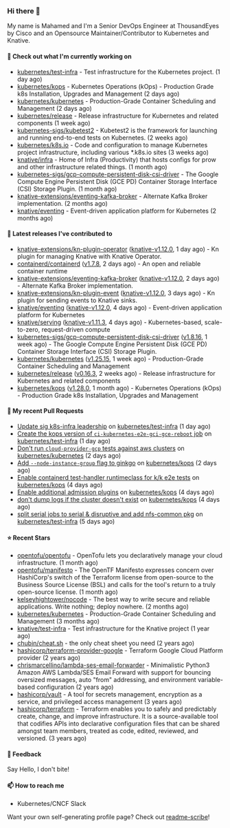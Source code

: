 ### Hi there 👋

My name is Mahamed and I'm a Senior DevOps Engineer at ThousandEyes by Cisco and an Opensource Maintainer/Contributor to Kubernetes and Knative.

#### 👷 Check out what I'm currently working on

- [kubernetes/test-infra](https://github.com/kubernetes/test-infra) - Test infrastructure for the Kubernetes project. (1 day ago)
- [kubernetes/kops](https://github.com/kubernetes/kops) - Kubernetes Operations (kOps) - Production Grade k8s Installation, Upgrades and Management (2 days ago)
- [kubernetes/kubernetes](https://github.com/kubernetes/kubernetes) - Production-Grade Container Scheduling and Management (2 days ago)
- [kubernetes/release](https://github.com/kubernetes/release) - Release infrastructure for Kubernetes and related components (1 week ago)
- [kubernetes-sigs/kubetest2](https://github.com/kubernetes-sigs/kubetest2) - Kubetest2 is the framework for launching and running end-to-end tests on Kubernetes. (2 weeks ago)
- [kubernetes/k8s.io](https://github.com/kubernetes/k8s.io) - Code and configuration to manage Kubernetes project infrastructure, including various *.k8s.io sites (3 weeks ago)
- [knative/infra](https://github.com/knative/infra) - Home of Infra (Productivity) that hosts configs for prow and other infrastructure related things. (1 month ago)
- [kubernetes-sigs/gcp-compute-persistent-disk-csi-driver](https://github.com/kubernetes-sigs/gcp-compute-persistent-disk-csi-driver) - The Google Compute Engine Persistent Disk (GCE PD) Container Storage Interface (CSI) Storage Plugin. (1 month ago)
- [knative-extensions/eventing-kafka-broker](https://github.com/knative-extensions/eventing-kafka-broker) - Alternate Kafka Broker implementation. (2 months ago)
- [knative/eventing](https://github.com/knative/eventing) - Event-driven application platform for Kubernetes (2 months ago)

#### 🔭 Latest releases I've contributed to

- [knative-extensions/kn-plugin-operator](https://github.com/knative-extensions/kn-plugin-operator) ([knative-v1.12.0](https://github.com/knative-extensions/kn-plugin-operator/releases/tag/knative-v1.12.0), 1 day ago) - Kn plugin for managing Knative with Knative Operator.
- [containerd/containerd](https://github.com/containerd/containerd) ([v1.7.8](https://github.com/containerd/containerd/releases/tag/v1.7.8), 2 days ago) - An open and reliable container runtime
- [knative-extensions/eventing-kafka-broker](https://github.com/knative-extensions/eventing-kafka-broker) ([knative-v1.12.0](https://github.com/knative-extensions/eventing-kafka-broker/releases/tag/knative-v1.12.0), 2 days ago) - Alternate Kafka Broker implementation.
- [knative-extensions/kn-plugin-event](https://github.com/knative-extensions/kn-plugin-event) ([knative-v1.12.0](https://github.com/knative-extensions/kn-plugin-event/releases/tag/knative-v1.12.0), 3 days ago) - Kn plugin for sending events to Knative sinks.
- [knative/eventing](https://github.com/knative/eventing) ([knative-v1.12.0](https://github.com/knative/eventing/releases/tag/knative-v1.12.0), 4 days ago) - Event-driven application platform for Kubernetes
- [knative/serving](https://github.com/knative/serving) ([knative-v1.11.3](https://github.com/knative/serving/releases/tag/knative-v1.11.3), 4 days ago) - Kubernetes-based, scale-to-zero, request-driven compute
- [kubernetes-sigs/gcp-compute-persistent-disk-csi-driver](https://github.com/kubernetes-sigs/gcp-compute-persistent-disk-csi-driver) ([v1.8.16](https://github.com/kubernetes-sigs/gcp-compute-persistent-disk-csi-driver/releases/tag/v1.8.16), 1 week ago) - The Google Compute Engine Persistent Disk (GCE PD) Container Storage Interface (CSI) Storage Plugin.
- [kubernetes/kubernetes](https://github.com/kubernetes/kubernetes) ([v1.25.15](https://github.com/kubernetes/kubernetes/releases/tag/v1.25.15), 1 week ago) - Production-Grade Container Scheduling and Management
- [kubernetes/release](https://github.com/kubernetes/release) ([v0.16.3](https://github.com/kubernetes/release/releases/tag/v0.16.3), 2 weeks ago) - Release infrastructure for Kubernetes and related components
- [kubernetes/kops](https://github.com/kubernetes/kops) ([v1.28.0](https://github.com/kubernetes/kops/releases/tag/v1.28.0), 1 month ago) - Kubernetes Operations (kOps) - Production Grade k8s Installation, Upgrades and Management

#### 🔨 My recent Pull Requests

- [Update sig k8s-infra leadership](https://github.com/kubernetes/test-infra/pull/31149) on [kubernetes/test-infra](https://github.com/kubernetes/test-infra) (1 day ago)
- [Create the kops version of `ci-kubernetes-e2e-gci-gce-reboot` job](https://github.com/kubernetes/test-infra/pull/31148) on [kubernetes/test-infra](https://github.com/kubernetes/test-infra) (1 day ago)
- [Don&#39;t run `cloud-provider-gcp` tests against aws clusters](https://github.com/kubernetes/kubernetes/pull/121555) on [kubernetes/kubernetes](https://github.com/kubernetes/kubernetes) (2 days ago)
- [Add `--node-instance-group` flag to ginkgo](https://github.com/kubernetes/kops/pull/16065) on [kubernetes/kops](https://github.com/kubernetes/kops) (2 days ago)
- [Enable containerd test-handler runtimeclass for k/k e2e tests](https://github.com/kubernetes/kops/pull/16056) on [kubernetes/kops](https://github.com/kubernetes/kops) (4 days ago)
- [Enable additional admission plugins](https://github.com/kubernetes/kops/pull/16055) on [kubernetes/kops](https://github.com/kubernetes/kops) (4 days ago)
- [don&#39;t dump logs if the cluster doesn&#39;t exist](https://github.com/kubernetes/kops/pull/16054) on [kubernetes/kops](https://github.com/kubernetes/kops) (4 days ago)
- [split serial jobs to serial &amp; disruptive and add nfs-common pkg](https://github.com/kubernetes/test-infra/pull/31107) on [kubernetes/test-infra](https://github.com/kubernetes/test-infra) (5 days ago)

#### ⭐ Recent Stars

- [opentofu/opentofu](https://github.com/opentofu/opentofu) - OpenTofu lets you declaratively manage your cloud infrastructure. (1 month ago)
- [opentofu/manifesto](https://github.com/opentofu/manifesto) - The OpenTF Manifesto expresses concern over HashiCorp&#39;s switch of the Terraform license from open-source to the Business Source License (BSL) and calls for the tool&#39;s return to a truly open-source license. (1 month ago)
- [kelseyhightower/nocode](https://github.com/kelseyhightower/nocode) - The best way to write secure and reliable applications. Write nothing; deploy nowhere. (2 months ago)
- [kubernetes/kubernetes](https://github.com/kubernetes/kubernetes) - Production-Grade Container Scheduling and Management (3 months ago)
- [knative/test-infra](https://github.com/knative/test-infra) - Test infrastructure for the Knative project (1 year ago)
- [chubin/cheat.sh](https://github.com/chubin/cheat.sh) - the only cheat sheet you need (2 years ago)
- [hashicorp/terraform-provider-google](https://github.com/hashicorp/terraform-provider-google) - Terraform Google Cloud Platform provider (2 years ago)
- [chrismarcellino/lambda-ses-email-forwarder](https://github.com/chrismarcellino/lambda-ses-email-forwarder) - Minimalistic Python3 Amazon AWS Lambda/SES Email Forward with support for bouncing oversized messages, auto &#34;from&#34; addressing, and environment variable-based configuration (2 years ago)
- [hashicorp/vault](https://github.com/hashicorp/vault) - A tool for secrets management, encryption as a service, and privileged access management (3 years ago)
- [hashicorp/terraform](https://github.com/hashicorp/terraform) - Terraform enables you to safely and predictably create, change, and improve infrastructure. It is a source-available tool that codifies APIs into declarative configuration files that can be shared amongst team members, treated as code, edited, reviewed, and versioned. (3 years ago)

#### 💬 Feedback

Say Hello, I don't bite!

#### 📫 How to reach me

- Kubernetes/CNCF Slack

Want your own self-generating profile page? Check out [readme-scribe](https://github.com/muesli/readme-scribe)!


